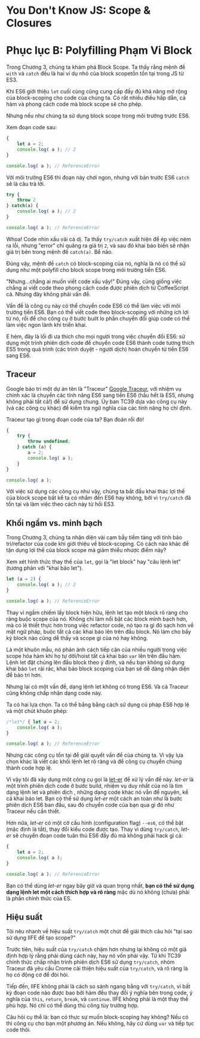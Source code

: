 # You Don't Know JS: Scope & Closures
# Phục lục B: Polyfilling Phạm Vi Block

Trong Chương 3, chúng ta khám phá Block Scope. Ta thấy rằng mệnh đề `with` và `catch` đều là hai ví dụ nhỏ của block scopetồn tồn tại trong JS từ ES3.

Khi ES6 giới thiệu `let` cuối cùng cũng cung cấp đầy đủ khả năng mở rộng của block-scoping cho code của chúng ta. Có rất nhiều điều hấp dẫn, cả hàm và phong cách code mà block scope sẽ cho phép.

Nhưng nếu như chúng ta sử dụng block scope trong môi trường trước ES6.

Xem đoạn code sau:

```js
{
	let a = 2;
	console.log( a ); // 2
}

console.log( a ); // ReferenceError
```

Với môi trường ES6 thì đoạn này chơi ngon, nhưng với bản trước ES6 `catch` sẽ là câu trả lời.

```js
try {
	throw 2
} catch(a) {
	console.log( a ); // 2
}

console.log( a ); // ReferenceError
```

Whoa! Code nhìn xấu vãi cả dị. Ta thấy `try/catch` xuất hiện để ép việc ném ra lỗi, nhưng "error" chỉ quăng ra giá trị `2`, và sau đó khai báo biến sẽ nhận giá trị bên trong mệnh đề `catch(a)`. Bể não.

Đúng vậy, mệnh đề `catch` có block-scoping của nó, nghĩa là nó có thể sử dụng như một polyfill cho block scope trong môi trường tiền ES6.

"Nhưng...chẳng ai muốn viết code xấu vậy!" Đúng vậy, cũng giống việc chẳng ai viết code theo phong cách code được phiên dịch  từ CoffeeScript cả. Nhưng đây không phải vấn đề.

Vấn đề là công cụ này có thể chuyển code ES6 có thể làm việc với môi trường tiền ES6. Bạn có thể viết code theo block-scoping với những ích lợi từ nó, rồi để cho công cụ ở bước built lo phần chuyển đổi giúp code có thể làm việc ngon lành khi triển khai.

E hèm, đây là lối đi ưa thích cho mọi người trong việc chuyển đổi ES6: sử dụng một trình phiên dịch code để chuyển code ES6 thành code tương thích ES5 trong quá trình (các trình duyệt - người dịch) hoán chuyển từ tiền ES6 sang ES6.

## Traceur

Google bảo trì một dự án tên là "Traceur" [Google Traceur](http://traceur-compiler.googlecode.com/git/demo/repl.html), với nhiệm vụ chính xác là chuyển các tính năng ES6 sang tiền ES6 (hầu hết là ES5, nhưng không phải tất cả!) để sử dụng chung. Ủy ban TC39 dựa vào công cụ này (và các công cụ khác) để kiểm tra ngữ nghĩa của các tính năng họ chỉ định.

Traceur tạo gì trong đoạn code của ta? Bạn đoán rồi đó!

```js
{
	try {
		throw undefined;
	} catch (a) {
		a = 2;
		console.log( a );
	}
}

console.log( a );
```

Với việc sử dụng các công cụ như vậy, chúng ta bắt đầu khai thác lợi thế của block scope bất kể ta có nhắm đến ES6 hay không, bởi vì `try/catch` đã tồn tại và làm việc theo cách này từ hồi ES3.

## Khối ngầm vs. minh bạch

Trong Chương 3, chúng ta nhận diện vài cạm bẫy tiềm tàng với tính bảo trì/refactor của code khi giới thiệu về block-scoping. Có cách nào khác để tận dụng lợi thế của block scope mà giảm thiểu nhược điểm này?

Xem xét hình thức thay thế của `let`, gọi là "let block" hay "câu lệnh let" (tương phản với "khai báo let").

```js
let (a = 2) {
	console.log( a ); // 2
}

console.log( a ); // ReferenceError
```

Thay vì ngầm chiếm lấy block hiện hữu, lệnh let tạo một block rõ ràng cho ràng buộc scope của nó. Không chỉ làm nổi bật các block minh bạch hơn, mà có lẽ thiết thực hơn trong việc refactor code, nó tạo ra gì đó sạch hơn về mặt ngữ pháp, buộc tất cả các khai báo lên trên đầu block. Nó làm cho bấy kỳ block nào cũng dễ thấy và scope gì của nó hay không.

Là một khuôn mẫu, nó phản ánh cách tiếp cận của nhiều người trong việc scope hóa hàm khi họ tự dời/hoist tất cả khai báo `var` lên trên đầu hàm. Lệnh let đặt chúng lên đầu block theo ý định, và nếu bạn không sử dụng khai báo `let` rải rác, khai báo block scoping của bạn sẽ dễ dàng nhận diện để bảo trì hơn.

Nhưng lại có một vấn đề, dạng lệnh let không có trong ES6. Và cả Traceur cũng không chấp nhận dạng code này.

Ta có hai lựa chọn. Ta có thể bắng bằng cách sử dụng cú pháp ES6 hợp lệ và một chút khuôn phép:

```js
/*let*/ { let a = 2;
	console.log( a );
}

console.log( a ); // ReferenceError
```

Nhưng các công cụ tồn tại để giải quyết vấn đề của chúng ta. Vì vậy lựa chọn khác là viết các khối lệnh let rõ ràng và để công cụ chuyển chúng thành code hợp lệ.

Vì vậy tôi đã xây dụng một công cụ gọi là [let-er](https://github.com/getify/let-er) để xử lý vấn đề này. *let-er* là một trình phiên dịch  code ở bước build, nhiệm vụ duy nhất của nó là tìm dạng lệnh let và phiên dịch , những dạng code khác nó vẫn để nguyên, kể cả khai báo let. Bạn có thể sử dụng *let-er* một cách an toàn như là bước phiên dịch  ES6 ban đầu, sau đó chuyển code của bạn qua gì đó như Traceur nếu cần thiết.

Hơn nữa, *let-er* có một cờ cấu hình (configuration flag) `--es6`, có thể bật (mặc định là tắt), thay đổi kiểu code được tạo. Thay vì dùng `try/catch`, *let-er* sẽ chuyển đoạn code tuân thủ ES6 đầy đủ mà không phải hack gì cả:

```js
{
	let a = 2;
	console.log( a );
}

console.log( a ); // ReferenceError
```

Bạn có thể dùng *let-er* ngay bây giờ và quan trọng nhất, **bạn có thể sử dụng dạng lệnh let một cách thích hợp và rõ ràng** mặc dù nó không (chưa) phải là phần chính thức của ES.

## Hiệu suất

Tôi nêu nhanh về hiệu suất `try/catch` một chút để giải thích câu hỏi "tại sao sử dụng IIFE để tạo scope?"

Trước tiên, hiệu suất của `try/catch` chậm hơn nhưng lại không có một giả định hợp lý rằng phải dùng cách này, hay nó vốn phải vậy. Từ khi TC39 chính thức chấp nhận trình phiên dịch ES6 sử dụng `try/catch`, nhóm Traceur đã yêu cầu Crome cải thiện hiệu suất của `try/catch`, và rõ ràng là họ có động cơ để đòi hỏi.

Tiếp đến, IIFE không phải là cách so sánh ngang bằng với `try/catch`, vì bất kỳ đoạn code nào được bao bởi hàm đều thay đổi ý nghĩa bên trong code, ý nghĩa của `this`, `return`, `break`, và `continue`. IIFE không phải là một thay thế phù hợp. Nó chỉ có thể dùng thủ công tùy trường hợp.

Câu hỏi cụ thể là: bạn có thực sự muốn block-scoping hay không? Nếu có thì công cụ cho bạn một phương án. Nếu không, hãy cứ dùng `var` và tiếp tục code thôi.